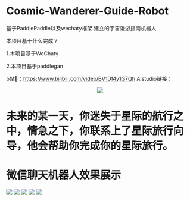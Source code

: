 # Cosmic-Wanderer-Guide-Robot
基于PaddlePaddle以及wechaty框架 建立的宇宙漫游指南机器人 


本项目基于什么完成？


1.本项目基于WeChaty


2.本项目基于paddlegan


b站🔗：https://www.bilibili.com/video/BV1Df4y1G7Qh
AIstudio链接：

<div align='center'>
  <img src='./readmeimg/index.jpg'>
</div>

#  未来的某一天，你迷失于星际的航行之中，情急之下，你联系上了星际旅行向导，他会帮助你完成你的星际旅行。

#  微信聊天机器人效果展示
<img src='./readmeimg/1.jpg'>
<img src='./readmeimg/2.jpg'>
<img src='./readmeimg/3.jpg'>
<img src='./readmeimg/4.jpg'>
<img src='./readmeimg/5.jpg'>


